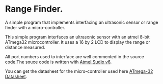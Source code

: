 # Range Finder.

A simple program that implements interfacing an ultrasonic sensor or range finder with a micro-controller. 

This simple program interfaces an ultrasonic sensor with an atmel 8-bit ATmega32 microcontroller. It uses a 16 by 2
LCD to display the range or distance measured.

All port numbers used to interface are well commented in the source code.The souce code is written with
[Atmel Sudio v6](http://www.atmel.com/tools/atmelstudio.aspx).

You can get the datasheet for the micro-controller used here [ATmega-32 Datasheet](http://www.atmel.com/images/Atmel-8271-8-bit-AVR-Microcontroller-ATmega48A-48PA-88A-88PA-168A-168PA-328-328P_datasheet_Complete.pdf).